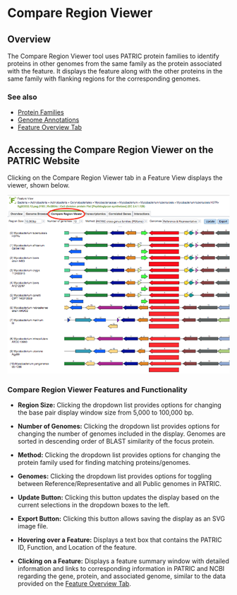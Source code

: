 # Compare Region Viewer

## Overview
The Compare Region Viewer tool uses PATRIC protein families to identify proteins in other genomes from the same family as the protein associated with the feature.  It displays the feature along with the other proteins in the same family with flanking regions for the corresponding genomes.

### See also
  * [Protein Families](../organisms_taxon/protein_families.html)
  * [Genome Annotations](../organisms_taxon/genome_annotations.html)
  * [Feature Overview Tab](../organisms_gene/overview.html)

## Accessing the Compare Region Viewer on the PATRIC Website
Clicking on the Compare Region Viewer tab in a Feature View displays the viewer, shown below.

![Compare Region Viewer](../images/compare_region_viewer.png)

### Compare Region Viewer Features and Functionality

* **Region Size:** Clicking the dropdown list provides options for changing the base pair display window size from 5,000 to 100,000 bp.

* **Number of Genomes:**  Clicking the dropdown list provides options for changing the number of genomes included in the display.  Genomes are sorted in descending order of BLAST similarity of the focus protein.

* **Method:**  Clicking the dropdown list provides options for changing the protein family used for finding matching proteins/genomes.

* **Genomes:**  Clicking the dropdown list provides options for toggling between Reference/Representative and all Public genomes in PATRIC.

* **Update Button:** Clicking this button updates the display based on the current selections in the dropdown boxes to the left.

* **Export Button:** Clicking this button allows saving the display as an SVG image file. 

* **Hovering over a Feature:** Displays a text box that contains the PATRIC ID, Function, and Location of the feature.

* **Clicking on a Feature:** Displays a feature summary window with detailed information and links to corresponding information in PATRIC and NCBI regarding the gene, protein, and associated genome, similar to the data provided on the [Feature Overview Tab](../organisms_gene/overview.html).
